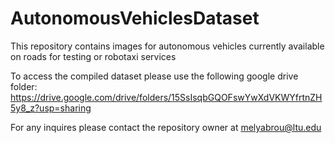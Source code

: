 # AutonomousVehiclesDataset
This repository contains images for autonomous vehicles currently available on roads for testing or robotaxi services

To access the compiled dataset please use the following google drive folder:
https://drive.google.com/drive/folders/15SsIsqbGQOFswYwXdVKWYfrtnZH5y8_z?usp=sharing


For any inquires please contact the repository owner at melyabrou@ltu.edu
